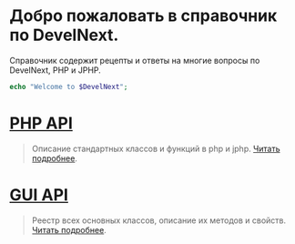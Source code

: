 # Добро пожаловать в справочник по DevelNext.

Справочник содержит рецепты и ответы на многие вопросы по DevelNext, PHP и JPHP. 

```php
echo "Welcome to $DevelNext";
```

[PHP API](PHP-API)
===
> Описание стандартных классов и функций в php и jphp. [Читать подробнее](PHP-API).

[GUI API](API)
===
> Реестр всех основных классов, описание их методов и свойств. [Читать подробнее](API).